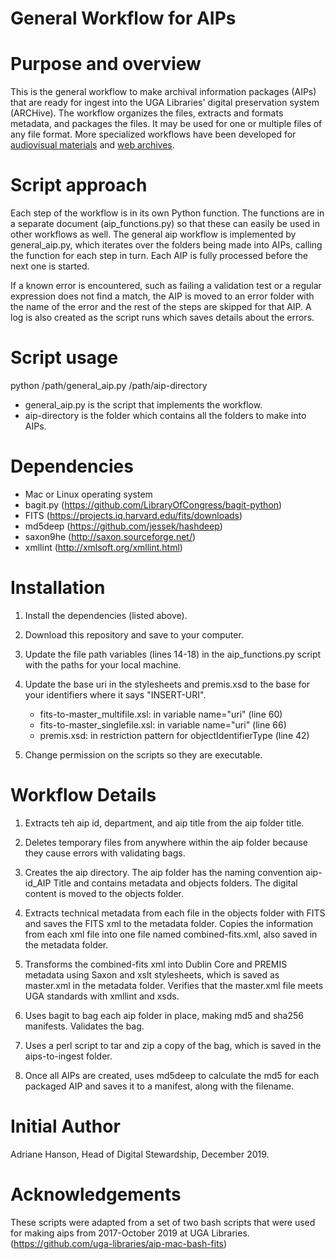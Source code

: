 # General Workflow for AIPs

# Purpose and overview
This is the general workflow to make archival information packages (AIPs) that are ready for ingest into the UGA Libraries' digital preservation system (ARCHive). The workflow organizes the files, extracts and formats metadata, and packages the files. It may be used for one or multiple files of any file format. More specialized workflows have been developed for [audiovisual materials](https://github.com/uga-libraries/av-aip_russell) and [web archives](https://github.com/uga-libraries/web-aip). 

# Script approach
Each step of the workflow is in its own Python function. The functions are in a separate document (aip_functions.py) so that these can easily be used in other workflows as well. The general aip workflow is implemented by general_aip.py, which iterates over the folders being made into AIPs, calling the function for each step in turn. Each AIP is fully processed before the next one is started.

If a known error is encountered, such as failing a validation test or a regular expression does not find a match, the AIP is moved to an error folder with the name of the error and the rest of the steps are skipped for that AIP. A log is also created as the script runs which saves details about the errors. 

# Script usage
python /path/general_aip.py /path/aip-directory
* general_aip.py is the script that implements the workflow.
* aip-directory is the folder which contains all the folders to make into AIPs.

# Dependencies
* Mac or Linux operating system
* bagit.py (https://github.com/LibraryOfCongress/bagit-python)
* FITS (https://projects.iq.harvard.edu/fits/downloads)
* md5deep (https://github.com/jessek/hashdeep)
* saxon9he (http://saxon.sourceforge.net/)
* xmllint (http://xmlsoft.org/xmllint.html)

# Installation
1. Install the dependencies (listed above).


2. Download this repository and save to your computer.
3. Update the file path variables (lines 14-18) in the aip_functions.py script with the paths for your local machine.
4. Update the base uri in the stylesheets and premis.xsd to the base for your identifiers where it says "INSERT-URI".
    * fits-to-master_multifile.xsl: in variable name="uri" (line 60)
    * fits-to-master_singlefile.xsl: in variable name="uri" (line 66)
    * premis.xsd: in restriction pattern for objectIdentifierType (line 42)
5. Change permission on the scripts so they are executable.

# Workflow Details
1. Extracts teh aip id, department, and aip title from the aip folder title.


2. Deletes temporary files from anywhere within the aip folder because they cause errors with validating bags.
3. Creates the aip directory. The aip folder has the naming convention aip-id_AIP Title and contains metadata and objects folders. The digital content is moved to the objects folder.
4. Extracts technical metadata from each file in the objects folder with FITS and saves the FITS xml to the metadata folder. Copies the information from each xml file into one file named combined-fits.xml, also saved in the metadata folder.
5. Transforms the combined-fits xml into Dublin Core and PREMIS metadata using Saxon and xslt stylesheets, which is saved as master.xml in the metadata folder. Verifies that the master.xml file meets UGA standards with xmllint and xsds.
6. Uses bagit to bag each aip folder in place, making md5 and sha256 manifests. Validates the bag.
7. Uses a perl script to tar and zip a copy of the bag, which is saved in the aips-to-ingest folder.
8. Once all AIPs are created, uses md5deep to calculate the md5 for each packaged AIP and saves it to a manifest, along with the filename.

# Initial Author
Adriane Hanson, Head of Digital Stewardship, December 2019.

# Acknowledgements
These scripts were adapted from a set of two bash scripts that were used for making aips from 2017-October 2019 at UGA Libraries. (https://github.com/uga-libraries/aip-mac-bash-fits)

